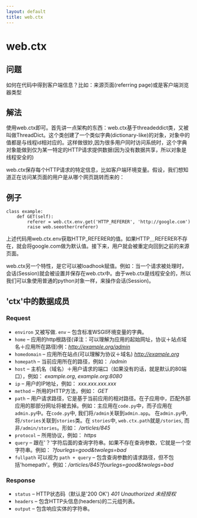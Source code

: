 ```yaml
---
layout: default
title: web.ctx
---
```


# web.ctx

## 问题

如何在代码中得到客户端信息？比如：来源页面(referring page)或是客户端浏览器类型

## 解法

使用web.ctx即可。首先讲一点架构的东西：web.ctx基于threadeddict类，又被叫做ThreadDict。这个类创建了一个类似字典(dictionary-like)的对象，对象中的值都是与线程id相对应的。这样做很妙,因为很多用户同时访问系统时，这个字典对象能做到仅为某一特定的HTTP请求提供数据(因为没有数据共享，所以对象是线程安全的)

web.ctx保存每个HTTP请求的特定信息，比如客户端环境变量。假设，我们想知道正在访问某页面的用户是从哪个网页跳转而来的：

## 例子

    class example:
        def GET(self):
            referer = web.ctx.env.get('HTTP_REFERER', 'http://google.com')
            raise web.seeother(referer)

上述代码用web.ctx.env获取HTTP_REFERER的值。如果HTTP＿REFERER不存在，就会将google.com做为默认值。接下来，用户就会被重定向回到之前的来源页面。

web.ctx另一个特性，是它可以被loadhook赋值。例如：当一个请求被处理时，会话(Session)就会被设置并保存在web.ctx中。由于web.ctx是线程安全的，所以我们可以象使用普通的python对象一样，来操作会话(Session)。

## 'ctx'中的数据成员

### Request ###
* `environ` 又被写做. `env` &ndash; 包含标准WSGI环境变量的字典。
* `home` &ndash; 应用的http根路径(译注：可以理解为应用的起始网址，协议＋站点域名＋应用所在路径)例：*http://example.org/admin*
* `homedomain` &ndash; 应用所在站点(可以理解为协议＋域名) *http://example.org*
* `homepath` &ndash; 当前应用所在的路径，例如： */admin*
* `host` &ndash; 主机名（域名）＋用户请求的端口（如果没有的话，就是默认的80端口），例如： *example.org*, *example.org:8080*
* `ip` &ndash; 用户的IP地址，例如： *xxx.xxx.xxx.xxx*
* `method` &ndash; 所用的HTTP方法，例如： *GET*
* `path` &ndash; 用户请求路径，它是基于当前应用的相对路径。在子应用中，匹配外部应用的那部分网址将被去掉。例如：主应用在`code.py`中，而子应用在`admin.py`中。在`code.py`中, 我们将`/admin`关联到`admin.app`。 在`admin.py`中, 将`/stories`关联到`stories`类。在 `stories`中, `web.ctx.path`就是`/stories`, 而非`/admin/stories`。形如： */articles/845*
* `protocol` &ndash; 所用协议，例如： *https*
* `query` &ndash; 跟在'？'字符后面的查询字符串。如果不存在查询参数，它就是一个空字符串。例如： *?fourlegs=good&twolegs=bad*
* `fullpath` 可以视为 `path + query` &ndash; 包含查询参数的请求路径，但不包括'homepath'。例如：*/articles/845?fourlegs=good&twolegs=bad*

### Response ###
* `status` &ndash; HTTP状态码（默认是'200 OK') *401 Unauthorized 未经授权*
* `headers` &ndash; 包含HTTP头信息(headers)的二元组列表。
* `output` &ndash; 包含响应实体的字符串。